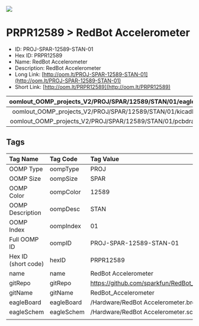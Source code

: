 


  
![][im]
# PRPR12589 > RedBot Accelerometer

- ID: PROJ-SPAR-12589-STAN-01
- Hex ID: PRPR12589
- Name: RedBot Accelerometer
- Description: RedBot Accelerometer
- Long Link: [http://oom.lt/PROJ-SPAR-12589-STAN-01](http://oom.lt/PROJ-SPAR-12589-STAN-01)
- Short Link: [http://oom.lt/PRPR12589](http://oom.lt/PRPR12589)
  

|oomlout_OOMP_projects_V2/PROJ/SPAR/12589/STAN/01/eagleImage.png|oomlout_OOMP_projects_V2/PROJ/SPAR/12589/STAN/01/eagleSchemImage.png|oomlout_OOMP_projects_V2/PROJ/SPAR/12589/STAN/01/kicadPcb3dFront.png|oomlout_OOMP_projects_V2/PROJ/SPAR/12589/STAN/01/kicadPcb3dBack.png|
| :---: | :---: | :---: | :---: |
|oomlout_OOMP_projects_V2/PROJ/SPAR/12589/STAN/01/kicadPcb3d.png|oomlout_OOMP_projects_V2/PROJ/SPAR/12589/STAN/01/bomBack.png|oomlout_OOMP_projects_V2/PROJ/SPAR/12589/STAN/01/bomFront.png|oomlout_OOMP_projects_V2/PROJ/SPAR/12589/STAN/01/pcbdraw.svg|
|oomlout_OOMP_projects_V2/PROJ/SPAR/12589/STAN/01/pcbdrawBack.svg||||

## Tags
  

|Tag Name|Tag Code|Tag Value|
| :--- | :--- | :--- |
|OOMP Type|oompType|PROJ|
|OOMP Size|oompSize|SPAR|
|OOMP Color|oompColor|12589|
|OOMP Description|oompDesc|STAN|
|OOMP Index|oompIndex|01|
|Full OOMP ID|oompID|PROJ-SPAR-12589-STAN-01|
|Hex ID (short code)|hexID|PRPR12589|
|name|name|RedBot Accelerometer|
|gitRepo|gitRepo|https://github.com/sparkfun/RedBot_Accelerometer|
|gitName|gitName|RedBot_Accelerometer|
|eagleBoard|eagleBoard|/Hardware/RedBot Accelerometer.brd|
|eagleSchem|eagleSchem|/Hardware/RedBot Accelerometer.sch|
||||



[im]: PROJ/SPAR/12589/STAN/01/kicadPcb3d_450.png
